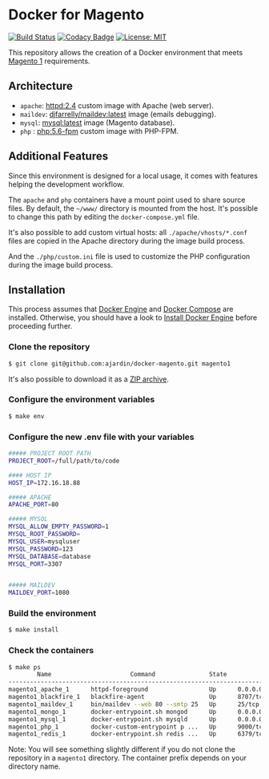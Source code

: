 # Docker for Magento

[![Build Status](https://travis-ci.org/ajardin/docker-magento.svg?branch=master)](https://travis-ci.org/ajardin/docker-magento)
[![Codacy Badge](https://api.codacy.com/project/badge/Grade/18bac8535a8c4e5fb5754d6cb7853a75)](https://www.codacy.com/app/ajardin/docker-magento?utm_source=github.com&utm_medium=referral&utm_content=ajardin/docker-magento&utm_campaign=Badge_Grade)
[![License: MIT](https://img.shields.io/badge/License-MIT-blue.svg)](https://opensource.org/licenses/MIT)

This repository allows the creation of a Docker environment that meets [Magento 1](http://devdocs.magento.com/guides/m1x/system-requirements.html) requirements.

## Architecture

* `apache`: [httpd:2.4](https://github.com/ajardin/docker-magento/blob/master/apache/Dockerfile) custom image with Apache (web server).
* `maildev`: [djfarrelly/maildev:latest](https://hub.docker.com/r/djfarrelly/maildev/) image (emails debugging).
* `mysql`: [mysql:latest](https://hub.docker.com/_/mysql/) image (Magento database).
* `php` : [php:5.6-fpm](https://github.com/ajardin/docker-magento/blob/master/php/Dockerfile) custom image with PHP-FPM.

## Additional Features

Since this environment is designed for a local usage, it comes with features helping the development workflow.

The `apache` and `php` containers have a mount point used to share source files.
By default, the `~/www/` directory is mounted from the host. It's possible to change this path by editing the `docker-compose.yml` file.

It's also possible to add custom virtual hosts: all `./apache/vhosts/*.conf` files are copied in the Apache directory during the image build process.

And the `./php/custom.ini` file is used to customize the PHP configuration during the image build process.

## Installation

This process assumes that [Docker Engine](https://www.docker.com/docker-engine) and [Docker Compose](https://docs.docker.com/compose/) are installed.
Otherwise, you should have a look to [Install Docker Engine](https://docs.docker.com/engine/installation/) before proceeding further.

### Clone the repository

```bash
$ git clone git@github.com:ajardin/docker-magento.git magento1
```

It's also possible to download it as a [ZIP archive](https://github.com/ajardin/docker-magento/archive/master.zip).

### Configure the environment variables

```bash
$ make env
```

### Configure the new .env file with your variables

```bash
##### PROJECT ROOT PATH
PROJECT_ROOT=/full/path/to/code

#### HOST IP
HOST_IP=172.16.18.88

##### APACHE
APACHE_PORT=80

##### MYSQL
MYSQL_ALLOW_EMPTY_PASSWORD=1
MYSQL_ROOT_PASSWORD=
MYSQL_USER=mysqluser
MYSQL_PASSWORD=123
MYSQL_DATABASE=database
MYSQL_PORT=3307


##### MAILDEV
MAILDEV_PORT=1080
```

### Build the environment

```bash
$ make install
```

### Check the containers

```bash
$ make ps
        Name                      Command               State              Ports
--------------------------------------------------------------------------------------------
magento1_apache_1      httpd-foreground                 Up      0.0.0.0:443->443/tcp, 80/tcp
magento1_blackfire_1   blackfire-agent                  Up      8707/tcp
magento1_maildev_1     bin/maildev --web 80 --smtp 25   Up      25/tcp, 0.0.0.0:1080->80/tcp
magento1_mongo_1       docker-entrypoint.sh mongod      Up      0.0.0.0:27017->27017/tcp
magento1_mysql_1       docker-entrypoint.sh mysqld      Up      0.0.0.0:3306->3306/tcp
magento1_php_1         docker-custom-entrypoint p ...   Up      9000/tcp
magento1_redis_1       docker-entrypoint.sh redis ...   Up      6379/tcp
```

Note: You will see something slightly different if you do not clone the repository in a `magento1` directory.
The container prefix depends on your directory name.
